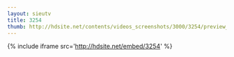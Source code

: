 ```yaml
---
layout: sieutv
title: 3254
thumb: http://hdsite.net/contents/videos_screenshots/3000/3254/preview_360p.mp4.jpg
---
```

{% include iframe src='http://hdsite.net/embed/3254' %}
 
